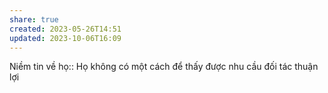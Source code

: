 ```yaml
---
share: true
created: 2023-05-26T14:51
updated: 2023-10-06T16:09
---
```

Niềm tin về họ:: Họ không có một cách để thấy được nhu cầu đối tác thuận lợi

